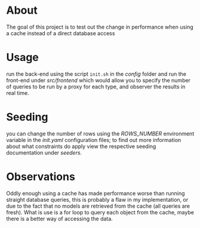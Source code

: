 # About
The goal of this project is to test out the change in performance when using a cache instead of a direct database access

# Usage
run the back-end using the script `init.sh` in the _config_ folder and run the front-end under _src/frontend_ which would allow you to 
specify the number of queries to be run by a proxy for each type, and observer the results in real time.

# Seeding
you can change the number of rows using the _ROWS_NUMBER_ environment variable in the _init.yaml_ configuration files; to find out more information about 
what constraints do apply view the respective seeding documentation under _seeders_.

# Observations
Oddly enough using a cache has made performance worse than running straight database queries, this is probably a flaw in my implementation, or due to the fact
that no models are retrieved from the cache (all queries are fresh). 
What is use is a for loop to query each object from the cache, maybe there is a better way of accessing the data.

